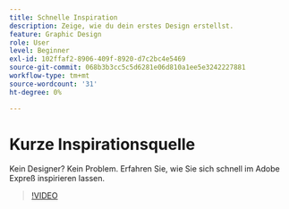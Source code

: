 ```yaml
---
title: Schnelle Inspiration
description: Zeige, wie du dein erstes Design erstellst.
feature: Graphic Design
role: User
level: Beginner
exl-id: 102ffaf2-8906-409f-8920-d7c2bc4e5469
source-git-commit: 068b3b3cc5c5d6281e06d810a1ee5e3242227881
workflow-type: tm+mt
source-wordcount: '31'
ht-degree: 0%

---
```


# Kurze Inspirationsquelle

Kein Designer? Kein Problem. Erfahren Sie, wie Sie sich schnell im Adobe Expreß inspirieren lassen.

>[!VIDEO](https://video.tv.adobe.com/v/3420207?quality=12&learn=on&hidetitle=true)

